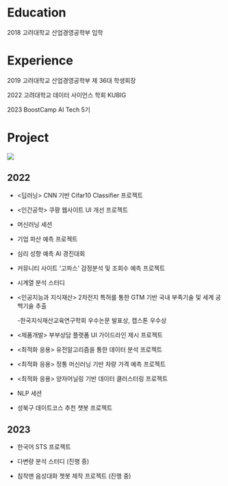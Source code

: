 <!--
**gyubinc/gyubinc** is a ✨ _special_ ✨ repository because its `README.md` (this file) appears on your GitHub profile.

Here are some ideas to get you started:

- 🔭 I’m currently working on ...
- 🌱 I’m currently learning ...
- 👯 I’m looking to collaborate on ...
- 🤔 I’m looking for help with ...
- 💬 Ask me about ...
- 📫 How to reach me: ...
- 😄 Pronouns: ...
- ⚡ Fun fact: ...
-->

# Education

2018 고려대학교 산업경영공학부 입학

# Experience

2019 고려대학교 산업경영공학부 제 36대 학생회장

2022 고려대학교 데이터 사이언스 학회 KUBIG

2023 BoostCamp AI Tech 5기

# Project 

<img src="https://img.shields.io/badge/Python-3776AB?style=for-the-badge&logo=Python&logoColor=white">

## 2022

* <딥러닝> CNN 기반 Cifar10 Classifier 프로젝트

* <인간공학> 쿠팡 웹사이트 UI 개선 프로젝트

* <KUBIG> 머신러닝 세션

* <KUBIG> 기업 파산 예측 프로젝트

* <KUBIG> 심리 성향 예측 AI 경진대회

* <KUBIG> 커뮤니티 사이트 '고파스' 감정분석 및 조회수 예측 프로젝트

* <KUBIG> 시계열 분석 스터디

* <인공지능과 지식재산> 2차전지 특허를 통한 GTM 기반 국내 부족기술 및 세계 공백기술 추출
  
  -한국지식재산교육연구학회 우수논문 발표상, 캡스톤 우수상

* <제품개발> 부부상담 플랫폼 UI 가이드라인 제시 프로젝트

* <최적화 응용> 유전알고리즘을 통한 데이터 분석 프로젝트

* <최적화 응용> 정통 머신러닝 기반 차량 가격 예측 프로젝트

* <최적화 응용> 양자어닐링 기반 데이터 클러스터링 프로젝트

* <KUBIG> NLP 세션

* <KUBIG> 성북구 데이트코스 추천 챗봇 프로젝트

## 2023
  
* <Boost Camp> 한국어 STS 프로젝트

* <KUBIG> 다변량 분석 스터디 (진행 중)
  
* <KUBIG> 침착맨 음성대화 챗봇 제작 프로젝트 (진행 중)
  



